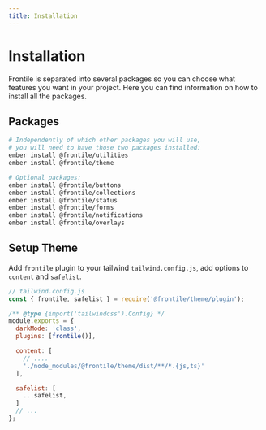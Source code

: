 ```yaml
---
title: Installation
---
```


# Installation

Frontile is separated into several packages so you can choose what features you
want in your project. Here you can find information on how to install all the packages.

## Packages

```sh
# Independently of which other packages you will use,
# you will need to have those two packages installed:
ember install @frontile/utilities
ember install @frontile/theme

# Optional packages:
ember install @frontile/buttons
ember install @frontile/collections
ember install @frontile/status
ember install @frontile/forms
ember install @frontile/notifications
ember install @frontile/overlays
```

## Setup Theme

Add `frontile` plugin to your tailwind `tailwind.config.js`, add options to `content` and `safelist`.

```js
// tailwind.config.js
const { frontile, safelist } = require('@frontile/theme/plugin');

/** @type {import('tailwindcss').Config} */
module.exports = {
  darkMode: 'class',
  plugins: [frontile()],

  content: [
    // ....
    './node_modules/@frontile/theme/dist/**/*.{js,ts}'
  ],

  safelist: [
    ...safelist,
  ]
  // ...
};

```
